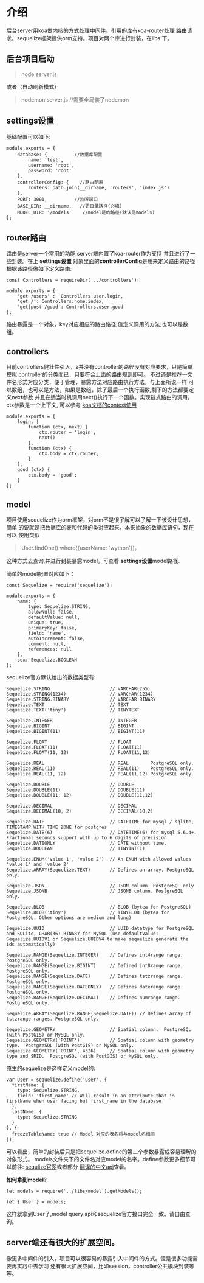 # 介绍
后台server用koa做内核的方式处理中间件。引用的库有koa-router处理
路由请求。sequelize框架提供orm支持。项目对两个库进行封装，在libs
下。
## 后台项目启动
> node server.js

或者（自动刷新模式）

> nodemon server.js  //需要全局装了nodemon

## settings设置
基础配置可以如下:
```
module.exports = {
    database: {          //数据库配置
        name: 'test',
        username: 'root',
        password: 'root'
    },
    controllerConfig: {    //路由配置
        routers: path.join(__dirname, 'routers', 'index.js')
    },
    PORT: 3001,          //监听端口
    BASE_DIR: __dirname,   //更目录路径(必填)
    MODEL_DIR: '/models'    //model是的路径(默认是models)
};
```

## router路由
路由是server一个常用的功能,server端内置了koa-router作为支持
并且进行了一些封装。在上 **settings设置** 对象里面的**controllerConfig**是用来定义路由的路径
根据该路径像如下定义路由:

```
const Controllers = requireDir('../controllers');

module.exports = {
    'get /users' :  Controllers.user.login,
    'get /': Controllers.home.index,
    'get|post /good': Controllers.user.good
};
```

路由暴露是一个对象，key对应相应的路由路径,值定义调用的方法,也可以是数组。


## controllers
目前controllers健壮性引入，z并没有controller的路径没有对应要求，只是简单模拟
controller的分类而已，只要符合上面的路由规则即可。
不过还是推荐一文件名形式对应分类，便于管理，暴露方法对应路由执行方法，与上面所说一样
可以数组，也可以是方法，如果是数组，除了最后一个执行函数,剩下的方法都要定义next参数
并且在适当时机调用next()执行下一个函数。实现链式路由的调用。ctx参数是一个上下文,
可以参考 [koa文档的context使用](https://github.com/guo-yu/koa-guide)
```
module.exports = {
    login: [
        function (ctx, next) {
            ctx.router = 'login';
            next()
        },
        function (ctx) {
            ctx.body = ctx.router;
        }
    ],
    good (ctx) {
        ctx.body = 'good';
    }
};
```

## model
项目使用sequelize作为orm框架，对orm不是很了解可以了解一下该设计思想，简单
的说就是把数据库的表和代码的类对应起来，本来抽象的数据库语句，现在可以
使用类似
> User.findOne().where({userName: 'wython'})。

 这种方式去查询,并进行封装暴露model。可查看
**settings设置**model路径.

简单的model配置对应如下：
```
const Sequelize = require('sequelize');

module.exports = {
    name: {
        type: Sequelize.STRING,
        allowNull: false,
        defaultValue: null,
        unique: true,
        primaryKey: false,
        field: 'name',
        autoIncrement: false,
        comment: null,
        references: null
    },
    sex: Sequelize.BOOLEAN
};
```

sequelize官方默认给出的数据类型有:
```
Sequelize.STRING                      // VARCHAR(255)
Sequelize.STRING(1234)                // VARCHAR(1234)
Sequelize.STRING.BINARY               // VARCHAR BINARY
Sequelize.TEXT                        // TEXT
Sequelize.TEXT('tiny')                // TINYTEXT

Sequelize.INTEGER                     // INTEGER
Sequelize.BIGINT                      // BIGINT
Sequelize.BIGINT(11)                  // BIGINT(11)

Sequelize.FLOAT                       // FLOAT
Sequelize.FLOAT(11)                   // FLOAT(11)
Sequelize.FLOAT(11, 12)               // FLOAT(11,12)

Sequelize.REAL                        // REAL        PostgreSQL only.
Sequelize.REAL(11)                    // REAL(11)    PostgreSQL only.
Sequelize.REAL(11, 12)                // REAL(11,12) PostgreSQL only.

Sequelize.DOUBLE                      // DOUBLE
Sequelize.DOUBLE(11)                  // DOUBLE(11)
Sequelize.DOUBLE(11, 12)              // DOUBLE(11,12)

Sequelize.DECIMAL                     // DECIMAL
Sequelize.DECIMAL(10, 2)              // DECIMAL(10,2)

Sequelize.DATE                        // DATETIME for mysql / sqlite, TIMESTAMP WITH TIME ZONE for postgres
Sequelize.DATE(6)                     // DATETIME(6) for mysql 5.6.4+. Fractional seconds support with up to 6 digits of precision
Sequelize.DATEONLY                    // DATE without time.
Sequelize.BOOLEAN                     // TINYINT(1)

Sequelize.ENUM('value 1', 'value 2')  // An ENUM with allowed values 'value 1' and 'value 2'
Sequelize.ARRAY(Sequelize.TEXT)       // Defines an array. PostgreSQL only.

Sequelize.JSON                        // JSON column. PostgreSQL only.
Sequelize.JSONB                       // JSONB column. PostgreSQL only.

Sequelize.BLOB                        // BLOB (bytea for PostgreSQL)
Sequelize.BLOB('tiny')                // TINYBLOB (bytea for PostgreSQL. Other options are medium and long)

Sequelize.UUID                        // UUID datatype for PostgreSQL and SQLite, CHAR(36) BINARY for MySQL (use defaultValue: Sequelize.UUIDV1 or Sequelize.UUIDV4 to make sequelize generate the ids automatically)

Sequelize.RANGE(Sequelize.INTEGER)    // Defines int4range range. PostgreSQL only.
Sequelize.RANGE(Sequelize.BIGINT)     // Defined int8range range. PostgreSQL only.
Sequelize.RANGE(Sequelize.DATE)       // Defines tstzrange range. PostgreSQL only.
Sequelize.RANGE(Sequelize.DATEONLY)   // Defines daterange range. PostgreSQL only.
Sequelize.RANGE(Sequelize.DECIMAL)    // Defines numrange range. PostgreSQL only.

Sequelize.ARRAY(Sequelize.RANGE(Sequelize.DATE)) // Defines array of tstzrange ranges. PostgreSQL only.

Sequelize.GEOMETRY                    // Spatial column.  PostgreSQL (with PostGIS) or MySQL only.
Sequelize.GEOMETRY('POINT')           // Spatial column with geometry type.  PostgreSQL (with PostGIS) or MySQL only.
Sequelize.GEOMETRY('POINT', 4326)     // Spatial column with geometry type and SRID.  PostgreSQL (with PostGIS) or MySQL only.
```

原生的sequelize是这样定义model的:
```
var User = sequelize.define('user', {
  firstName: {
    type: Sequelize.STRING,
    field: 'first_name' // Will result in an attribute that is firstName when user facing but first_name in the database
  },
  lastName: {
    type: Sequelize.STRING
  }
}, {
  freezeTableName: true // Model 对应的表名将与model名相同
});
```

可以看出，简单的封装后只是把sequelize.define的第二个参数暴露成容易理解的对象形式。
models文件夹下的文件名对应model的名字。define参数更多细节可以前往:
[sequlize官网](http://docs.sequelizejs.com/)或者部分
[翻译的中文api](https://itbilu.com/nodejs/npm/VkYIaRPz-.html#induction)查看。

**如何拿到model?**
```
let models = require('../libs/model').getModels();

let { User } = models;
```
这样就拿到User了,model query api和sequelize官方接口完全一致。请自由查询。


## server端还有很大的扩展空间。
像更多中间件的引入，项目可以很容易的暴露引入中间件的方式。但是很多功能需要再实践中去学习
还有很大扩展空间，比如session，controller公共模块封装等等。


